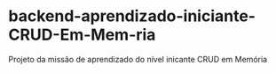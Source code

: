 # backend-aprendizado-iniciante-CRUD-Em-Mem-ria
Projeto da missão de aprendizado do nível inicante  CRUD em Memória
